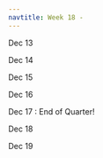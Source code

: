 ```yaml
---
navtitle: Week 18 -
---
```


Dec 13

Dec 14

Dec 15

Dec 16

Dec 17
: End of Quarter!

Dec 18

Dec 19

